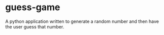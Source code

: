 # guess-game
A python application written to generate a random number and then have the user guess that number. 

